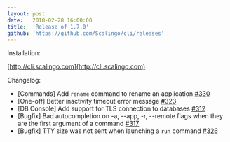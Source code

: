 ```yaml
---
layout:	post
date:	2018-02-28 16:00:00
title:	'Release of 1.7.0'
github: 'https://github.com/Scalingo/cli/releases'
---
```


Installation:

[http://cli.scalingo.com](http://cli.scalingo.com)

Changelog:

* [Commands] Add `rename` command to rename an application [#330](https://github.com/Scalingo/cli/issues/330)
* [One-off] Better inactivity timeout error message [#323](https://github.com/Scalingo/cli/issues/323)
* [DB Console] Add support for TLS connection to databases [#312](https://github.com/Scalingo/cli/issues/312)
* [Bugfix] Bad autocompletion on -a, --app, -r, --remote flags when they are the first argument of a command [#317](https://github.com/Scalingo/cli/issues/317)
* [Bugfix] TTY size was not sent when launching a `run` command [#326](https://github.com/Scalingo/cli/issues/326)
